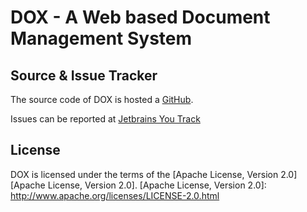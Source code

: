 DOX - A Web based Document Management System
============================================

Source & Issue Tracker
---

The source code of DOX is hosted a [GitHub].

Issues can be reported at [Jetbrains You Track][Jetbrains You Track]

[Jetbrains You Track]: http://saw303.myjetbrains.com/youtrack/issues
[GitHub]: https://github.com/saw303/dox


License
---

DOX is licensed under the terms of the [Apache License, Version 2.0][Apache License, Version 2.0].
[Apache License, Version 2.0]: http://www.apache.org/licenses/LICENSE-2.0.html